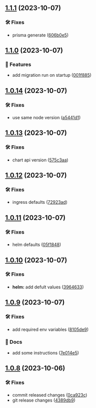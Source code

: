 ## [1.1.1](https://github.com/SkeLLLa/mr-poke/compare/v1.1.0...v1.1.1) (2023-10-07)


### 🛠 Fixes

* prisma generate ([606b0e5](https://github.com/SkeLLLa/mr-poke/commit/606b0e5ff7ff547e05c3f66fea18f0170a8d7634))

## [1.1.0](https://github.com/SkeLLLa/mr-poke/compare/v1.0.14...v1.1.0) (2023-10-07)


### 🚀 Features

* add migration run on startup ([001f885](https://github.com/SkeLLLa/mr-poke/commit/001f8852021c69cd442d3646709c8755dd7bd232))

## [1.0.14](https://github.com/SkeLLLa/mr-poke/compare/v1.0.13...v1.0.14) (2023-10-07)


### 🛠 Fixes

* use same node version ([a5441d1](https://github.com/SkeLLLa/mr-poke/commit/a5441d1a9f96895e15eab3c28245b17716632a11))

## [1.0.13](https://github.com/SkeLLLa/mr-poke/compare/v1.0.12...v1.0.13) (2023-10-07)


### 🛠 Fixes

* chart api version ([575c3aa](https://github.com/SkeLLLa/mr-poke/commit/575c3aac35a2e4bc328008e8f7932d16e357b175))

## [1.0.12](https://github.com/SkeLLLa/mr-poke/compare/v1.0.11...v1.0.12) (2023-10-07)


### 🛠 Fixes

* ingress defaults ([72923ad](https://github.com/SkeLLLa/mr-poke/commit/72923ad965a48fa4dbdb65484aa995728534be4d))

## [1.0.11](https://github.com/SkeLLLa/mr-poke/compare/v1.0.10...v1.0.11) (2023-10-07)


### 🛠 Fixes

* helm defaults ([05f1848](https://github.com/SkeLLLa/mr-poke/commit/05f1848a195e1482707b620b021d48838d22f736))

## [1.0.10](https://github.com/SkeLLLa/mr-poke/compare/v1.0.9...v1.0.10) (2023-10-07)


### 🛠 Fixes

* **helm:** add defult values ([3964633](https://github.com/SkeLLLa/mr-poke/commit/39646338ad5f8b18f823a9c3c5c552ab0c887307))

## [1.0.9](https://github.com/SkeLLLa/mr-poke/compare/v1.0.8...v1.0.9) (2023-10-07)


### 🛠 Fixes

* add required env variables ([8105de9](https://github.com/SkeLLLa/mr-poke/commit/8105de91dd49ed6304066dba492768f4b3357530))


### 📔 Docs

* add some instructions ([7e014e5](https://github.com/SkeLLLa/mr-poke/commit/7e014e5064174d553be6bbc2667994d421fad788))

## [1.0.8](https://github.com/SkeLLLa/mr-poke/compare/v1.0.7...v1.0.8) (2023-10-06)


### 🛠 Fixes

* commit released changes ([0ca923c](https://github.com/SkeLLLa/mr-poke/commit/0ca923c63896b7c2efc5d1473b505bd21833e914))
* git release changes ([4389db9](https://github.com/SkeLLLa/mr-poke/commit/4389db984b778fc953befb97f65905d1218db6d5))
